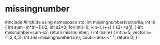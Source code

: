 # missingnumber

#include<iostream>
#include<vector>
using namespace std;
int missingnumber(vector<int>&a, int n)
{
  int sum=(n*(n+1))/2;
  int s2=0;
  for(int i=0; i<n-1; i++)
  {
    s2+=a[i];
  }
  int missnumber=sum-s2;
  return missnumber;
}
int main()
{
  int n=5; 
  vector<int> a={1,2,4,5};
  int ans=missingnumber(a,n);
  cout<<ans<<" ";
  return 0;
}

